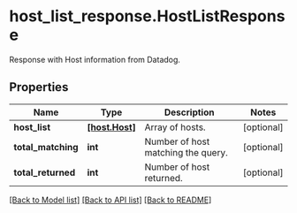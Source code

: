 # host_list_response.HostListResponse

Response with Host information from Datadog.
## Properties
Name | Type | Description | Notes
------------ | ------------- | ------------- | -------------
**host_list** | [**[host.Host]**](Host.md) | Array of hosts. | [optional] 
**total_matching** | **int** | Number of host matching the query. | [optional] 
**total_returned** | **int** | Number of host returned. | [optional] 

[[Back to Model list]](../README.md#documentation-for-models) [[Back to API list]](../README.md#documentation-for-api-endpoints) [[Back to README]](../README.md)


